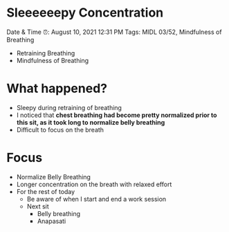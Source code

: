 # Sleeeeeepy Concentration

Date & Time ⏰: August 10, 2021 12:31 PM
Tags: MIDL 03/52, Mindfulness of Breathing

- Retraining Breathing
- Mindfulness of Breathing

# What happened?

- Sleepy during retraining of breathing
- I noticed that **chest breathing had become pretty normalized prior to this sit, as it took long to normalize belly breathing**
- Difficult to focus on the breath

# Focus

- Normalize Belly Breathing
- Longer concentration on the breath with relaxed effort
- For the rest of today
    - Be aware of when I start and end a work session
    - Next sit
        - Belly breathing
        - Anapasati